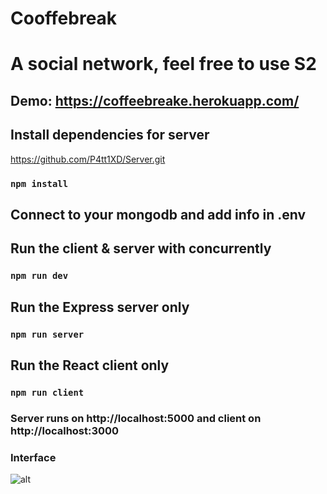 # Cooffebreak
<h1>A social network, feel free to use S2</h1>

## Demo: https://coffeebreake.herokuapp.com/




## Install dependencies for server 
https://github.com/P4tt1XD/Server.git
### `npm install`

## Connect to your mongodb and add info in .env

## Run the client & server with concurrently
### `npm run dev`

## Run the Express server only
### `npm run server`

## Run the React client only
### `npm run client`

### Server runs on http://localhost:5000 and client on http://localhost:3000

### Interface 

![alt](https://res.cloudinary.com/dagyejjin/image/upload/v1637029221/Coffeebreak/Tela_ytl6ty.png)


